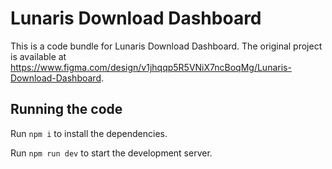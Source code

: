 
  # Lunaris Download Dashboard

  This is a code bundle for Lunaris Download Dashboard. The original project is available at https://www.figma.com/design/v1jhqqp5R5VNiX7ncBoqMg/Lunaris-Download-Dashboard.

  ## Running the code

  Run `npm i` to install the dependencies.

  Run `npm run dev` to start the development server.
  